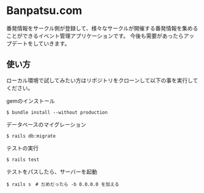 # Banpatsu.com

番発情報をサークル側が登録して、様々なサークルが開催する番発情報を集めることができるイベント管理アプリケーションです。
今後も需要があったらアップデートをしていきます。

## 使い方
ローカル環境で試してみたい方はリポジトリをクローンして以下の事を実行してください。

gemのインストール

```
$ bundle install --without production
```

データベースのマイグレーション

```
$ rails db:migrate
```

テストの実行

```
$ rails test
```

テストをパスしたら、サーバーを起動

```
$ rails s　# だめだったら -b 0.0.0.0 を加える
```
